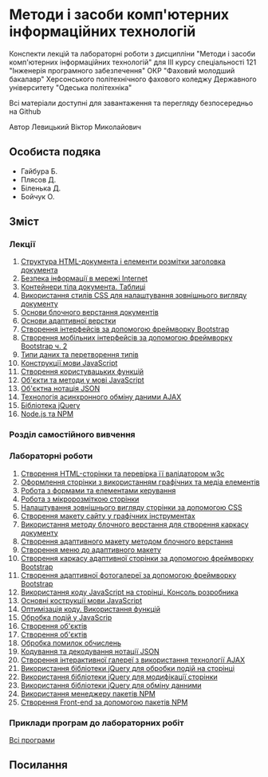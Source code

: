 # Методи і засоби комп'ютерних інформаційних технологій

Конспекти лекцій та лабораторні роботи з дисципліни "Методи і засоби комп'ютерних інформаційних технологій" для III курсу спеціальності 121 "Інженерія програмного забезпечення" ОКР "Фаховий молодший бакалавр" Херсонського політехнічного фахового коледжу Державного університету "Одеська політехніка"

Всі матеріали доступні для завантаження та перегляду безпосередньо на Github 

Автор Левицький Віктор Миколайович

## Особиста подяка

* Гайбура Б.
* Плясов Д.
* Біленька Д.
* Бойчук О.

## Зміст
### Лекції
1.  [Структура HTML-документа і елементи розмітки заголовка документа](Лекції/lec-01.md)
2.  [Безпека інформації в мережі Internet](Лекції/lec-02.md)
3.  [Контейнери тіла документа. Таблиці](Лекції/lec-03.md)
4.  [Використання стилів CSS для налаштування зовнішнього вигляду документу](Лекції/lec-04.md)
5.  [Основи блочного верстання документів](Лекції/lec-05.md)
6.  [Основи адаптивної верстки](Лекції/lec-06.md)
7.  [Створення інтерфейсів за допомогою фреймворку Bootstrap](Лекції/lec-07.md)
8.  [Створення мобільних інтерфейсів за допомогою фреймворку Bootstrap ч. 2](Лекції/lec-08.md)
9.  [Типи даних та перетворення типів](Лекції/lec-09.md)
10.  [Конструкції мови JavaScript](Лекції/lec-10.md)
11.  [Створення користувацьких функцій](Лекції/lec-11.md)
12.  [Об'єкти та методи у мові JavaScript](Лекції/lec-12.md)
13.  [Об'єктна нотація JSON](Лекції/lec-13.md)
14.  [Технологія асинхронного обміну даними AJAX](Лекції/lec-14.md)
15.  [Бібліотека jQuery](Лекції/lec-15.md)
16.  [Node.js та NPM](Лекції/lec-16.md)


### Розділ самостійного вивчення

### Лабораторні роботи

1.  [Створення HTML-сторінки та перевірка її валідатором w3c](Лабораторні/lab-01.md)
2.  [Оформлення сторінки з використанням графічних та медіа елементів](Лабораторні/lab-02.md)
3.  [Робота з формами та елементами керування](Лабораторні/lab-03.md)
4.  [Робота з мікророзміткою сторінки](Лабораторні/lab-04.md)
5.  [Налаштування зовнішнього вигляду сторінки за допомогою CSS](Лабораторні/lab-05.md)
6.  [Створення макету сайту у графічних інструментах](Лабораторні/lab-06.md)
7.  [Використання методу блочного верстання для створення каркасу документу](Лабораторні/lab-07.md)
8.  [Створення адаптивного макету методом блочного верстання](Лабораторні/lab-08.md)
9.  [Створення меню до адаптивного макету](Лабораторні/lab-09.md)
10. [Створення каркасу адаптивної сторінки за допомогою фреймворку Bootstrap](Лабораторні/lab-10.md)
11. [Створення адаптивної фотогалереї за допомогою фреймворку Bootstrap](Лабораторні/lab-11.md)
12. [Використання коду JavaScript на сторінці. Консоль розробника](Лабораторні/lab-12.md)
13. [Основні кострукції мови JavaScript](Лабораторні/lab-13.md)
14. [Оптимізація коду. Використання функцій](Лабораторні/lab-14.md)
15. [Обробка подій у JavaScrip](Лабораторні/lab-15.md)
16. [Створення об'єктів](Лабораторні/lab-16.md)
17. [Створення об'єктів](Лабораторні/lab-17.md)
18. [Обробка помилок обчислень](Лабораторні/lab-18.md)
19. [Кодування та декодування нотації JSON](Лабораторні/lab-19.md)
20. [Створення інтерактивної галереї з використання технології AJAX](Лабораторні/lab-20.md)
21. [Використання бібліотеки jQuery для обробки подій на сторінці](Лабораторні/lab-21.md)
22. [Використання бібліотеки jQuery для модифікації сторінки](Лабораторні/lab-22.md)
23. [Використання бібліотеки jQuery для обміну данними](Лабораторні/lab-23.md)
24. [Використання менеджеру пакетів NPM](Лабораторні/lab-24.md)
25. [Створення Front-end за допомогою пакетів NPM](Лабораторні/lab-25.md)

### Приклади програм до лабораторних робіт

[Всі програми](Лабораторні/src/)



## Посилання


